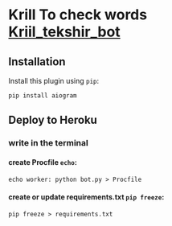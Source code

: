 # Krill To check words [Kriil_tekshir_bot](https://t.me/kriil_tekshir_bot)

## Installation

Install this plugin using `pip`:

    pip install aiogram

## Deploy to Heroku
### write in the terminal

#### create Procfile `echo`:
    echo worker: python bot.py > Procfile

#### create or update requirements.txt `pip freeze`:
    pip freeze > requirements.txt